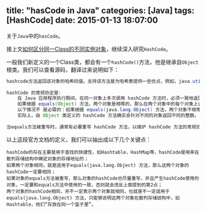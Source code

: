 title: "hasCode in Java"
categories: [Java]
tags: [HashCode]
date: 2015-01-13 18:07:00
---
关于`Java`中的`hasCode`。
<!-- more -->
接上文[如何区分同一Class的不同实例对象](http://localhost:4000/2015/01/13/%E5%A6%82%E4%BD%95%E5%8C%BA%E5%88%86%E5%90%8C%E4%B8%80Class%E7%9A%84%E4%B8%8D%E5%90%8C%E5%AE%9E%E4%BE%8B%E5%AF%B9%E8%B1%A1/)，继续深入研究`HashCode`。

一般我们新定义的一个Class类，都会有一个`hashCode()`方法，他是继承自`Object`根类。我们可以查看源码，翻译过来说明如下：
```java
hashcode方法返回该对象的哈希码值。支持该方法是为哈希表提供一些优点，例如，java.util.Hashtable 提供的哈希表。   
  
hashCode 的常规协定是: 
    在 Java 应用程序执行期间，在同一对象上多次调用 hashCode 方法时，必须一致地返回相同的整数，前提是对象上 equals 比较中所用的信息没有被修改。从某一应用程序的一次执行到同一应用程序的另一次执行，该整数无需保持一致。   
    如果根据 equals(Object) 方法，两个对象是相等的，那么在两个对象中的每个对象上调用 hashCode 方法都必须生成相同的整数结果。   
    以下情况不 是必需的：如果根据 equals(java.lang.Object) 方法，两个对象不相等，那么在两个对象中的任一对象上调用 hashCode 方法必定会生成不同的整数结果。但是，程序员应该知道，为不相等的对象生成不同整数结果可以提高哈希表的性能。   
    实际上，由 Object 类定义的 hashCode 方法确实会针对不同的对象返回不同的整数。（这一般是通过将该对象的内部地址转换成一个整数来实现的，但是 JavaTM 编程语言不需要这种实现技巧。）   
  
当equals方法被重写时，通常有必要重写 hashCode 方法，以维护 hashCode 方法的常规协定，该协定声明相等对象必须具有相等的哈希码。
```
以上这段官方文档的定义，我们可以抽出成以下几个关键点：
```
hashCode的存在主要是用于查找的快捷性，如Hashtable，HashMap等，hashCode是用来在散列存储结构中确定对象的存储地址的；
如果两个对象相同，就是适用于equals(java.lang.Object) 方法，那么这两个对象的hashCode一定要相同；
如果对象的equals方法被重写，那么对象的hashCode也尽量重写，并且产生hashCode使用的对象，一定要和equals方法中使用的一致，否则就会违反上面提到的第2点；
两个对象的hashCode相同，并不一定表示两个对象就相同，也就是不一定适用于equals(java.lang.Object) 方法，只能够说明这两个对象在散列存储结构中，如Hashtable，他们“存放在同一个篮子里”。
```